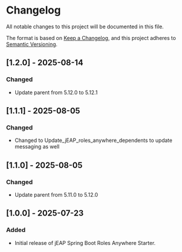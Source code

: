 # Changelog

All notable changes to this project will be documented in this file.

The format is based on [Keep a Changelog](https://keepachangelog.com/en/1.0.0/), and this project adheres
to [Semantic Versioning](https://semver.org/spec/v2.0.0.html).

## [1.2.0] - 2025-08-14

### Changed

- Update parent from 5.12.0 to 5.12.1

## [1.1.1] - 2025-08-05

### Changed

- Changed to Update_jEAP_roles_anywhere_dependents to update messaging as well 

## [1.1.0] - 2025-08-05

### Changed

- Update parent from 5.11.0 to 5.12.0

## [1.0.0] - 2025-07-23

### Added

- Initial release of jEAP Spring Boot Roles Anywhere Starter.
